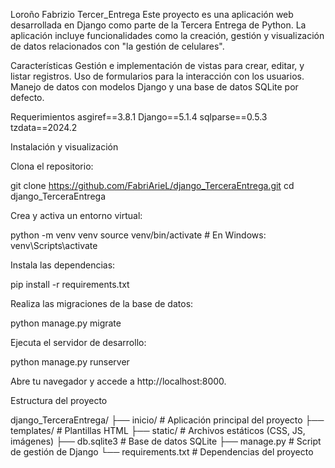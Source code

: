 Loroño Fabrizio Tercer_Entrega
Este proyecto es una aplicación web desarrollada en Django como parte de la Tercera Entrega de Python. La aplicación incluye funcionalidades como la creación, gestión y visualización de datos relacionados con "la gestión de celulares".

Características
    Gestión e implementación de vistas para crear, editar, y listar registros.
    Uso de formularios para la interacción con los usuarios.
    Manejo de datos con modelos Django y una base de datos SQLite por defecto.

Requerimientos
    asgiref==3.8.1
    Django==5.1.4
    sqlparse==0.5.3
    tzdata==2024.2

Instalación y visualización

Clona el repositorio:

git clone https://github.com/FabriArieL/django_TerceraEntrega.git
cd django_TerceraEntrega

Crea y activa un entorno virtual:

python -m venv venv
source venv/bin/activate  # En Windows: venv\Scripts\activate

Instala las dependencias:

pip install -r requirements.txt

Realiza las migraciones de la base de datos:

python manage.py migrate

Ejecuta el servidor de desarrollo:

python manage.py runserver

Abre tu navegador y accede a http://localhost:8000.

Estructura del proyecto

django_TerceraEntrega/
├── inicio/             # Aplicación principal del proyecto
├── templates/          # Plantillas HTML
├── static/             # Archivos estáticos (CSS, JS, imágenes)
├── db.sqlite3          # Base de datos SQLite
├── manage.py           # Script de gestión de Django
└── requirements.txt    # Dependencias del proyecto
